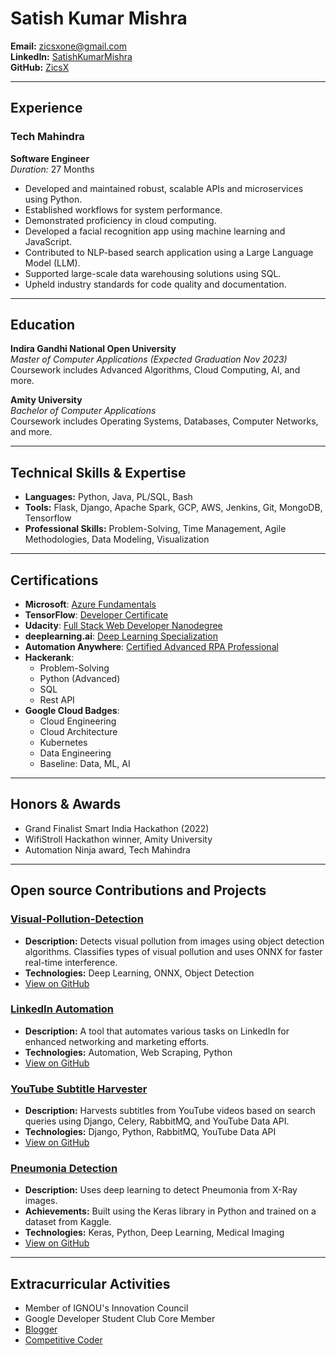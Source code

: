 # Satish Kumar Mishra

**Email:** [zicsxone@gmail.com](mailto:zicsxone@gmail.com)  
**LinkedIn:** [SatishKumarMishra](https://www.linkedin.com/in/SatishKumarMishra)  
**GitHub:** [ZicsX](https://github.com/ZicsX)  

---

## Experience

### Tech Mahindra

**Software Engineer**  
*Duration:* 27 Months  

- Developed and maintained robust, scalable APIs and microservices using Python.
- Established workflows for system performance.
- Demonstrated proficiency in cloud computing.
- Developed a facial recognition app using machine learning and JavaScript.
- Contributed to NLP-based search application using a Large Language Model (LLM).
- Supported large-scale data warehousing solutions using SQL.
- Upheld industry standards for code quality and documentation.

---

## Education

**Indira Gandhi National Open University**  
*Master of Computer Applications (Expected Graduation Nov 2023)*  
Coursework includes Advanced Algorithms, Cloud Computing, AI, and more.

**Amity University**  
*Bachelor of Computer Applications*  
Coursework includes Operating Systems, Databases, Computer Networks, and more.

---

## Technical Skills & Expertise

- **Languages:** Python, Java, PL/SQL, Bash
- **Tools:** Flask, Django, Apache Spark, GCP, AWS, Jenkins, Git, MongoDB, Tensorflow
- **Professional Skills:** Problem-Solving, Time Management, Agile Methodologies, Data Modeling, Visualization

---

## Certifications

- **Microsoft**: [Azure Fundamentals](#)
- **TensorFlow**: [Developer Certificate](#)
- **Udacity**: [Full Stack Web Developer Nanodegree](#)
- **deeplearning.ai**: [Deep Learning Specialization](#)
- **Automation Anywhere**: [Certified Advanced RPA Professional](#)
- **Hackerank**:
  - Problem-Solving
  - Python (Advanced)
  - SQL
  - Rest API
- **Google Cloud Badges**:
  - Cloud Engineering
  - Cloud Architecture
  - Kubernetes
  - Data Engineering
  - Baseline: Data, ML, AI

---

## Honors & Awards

- Grand Finalist Smart India Hackathon (2022)
- WifiStroll Hackathon winner, Amity University
- Automation Ninja award, Tech Mahindra

---

## Open source Contributions and Projects

### **[Visual-Pollution-Detection](https://github.com/ZicsX/Visual-Pollution-Detection)**

- **Description:** Detects visual pollution from images using object detection algorithms. Classifies types of visual pollution and uses ONNX for faster real-time interference.
- **Technologies:** Deep Learning, ONNX, Object Detection
- [View on GitHub](https://github.com/ZicsX/Visual-Pollution-Detection)

### **[LinkedIn Automation](https://github.com/ZicsX/LinkedIn)**

- **Description:** A tool that automates various tasks on LinkedIn for enhanced networking and marketing efforts.
- **Technologies:** Automation, Web Scraping, Python
- [View on GitHub](https://github.com/ZicsX/LinkedIn)

### **[YouTube Subtitle Harvester](https://github.com/ZicsX/YouTube-Subtitle-Harvesting-System)**

- **Description:** Harvests subtitles from YouTube videos based on search queries using Django, Celery, RabbitMQ, and YouTube Data API.
- **Technologies:** Django, Python, RabbitMQ, YouTube Data API
- [View on GitHub](https://github.com/ZicsX/YouTube-Subtitle-Harvesting-System)

### **[Pneumonia Detection](https://github.com/ZicsX/Pneumonia-Detection)**

- **Description:** Uses deep learning to detect Pneumonia from X-Ray images.
- **Achievements:** Built using the Keras library in Python and trained on a dataset from Kaggle.
- **Technologies:** Keras, Python, Deep Learning, Medical Imaging
- [View on GitHub](https://github.com/ZicsX/Pneumonia-Detection)

---

## Extracurricular Activities

- Member of IGNOU's Innovation Council
- Google Developer Student Club Core Member
- [Blogger](http://zicsx.blogspot.com)
- [Competitive Coder](https://clist.by/coder/zicsx)
